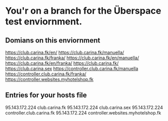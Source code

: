 # You'r on a branch for the Überspace test enviornment.

## Domians on this enviornment

https://club.carina.fk/en/
https://club.carina.fk/manuella/
https://club.carina.fk/franka/
https://club.carina.fk/en/manuella/
https://club.carina.fk/en/franka/
https://club.carina.fk/
https://club.carina.sex
https://controller.club.carina.fk/manuella
https://controller.club.carina.fk/franka/
https://controller.websites.myhotelshop.fk

## Entries for your hosts file

95.143.172.224 club.carina.fk
95.143.172.224 club.carina.sex
95.143.172.224 controller.club.carina.fk
95.143.172.224 controller.websites.myhotelshop.fk